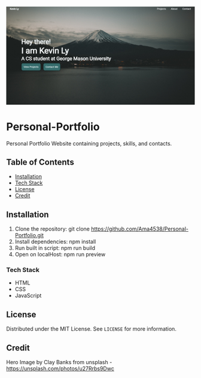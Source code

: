 ![Default Portfolio Screenshot](images/screenshot.png)

# Personal-Portfolio
Personal Portfolio Website containing projects, skills, and contacts.

## Table of Contents
- [Installation](#installation)
- [Tech Stack](#tech-stack)
- [License](#license)
- [Credit](#Credit)

## Installation
1. Clone the repository: git clone https://github.com/Ama4538/Personal-Portfolio.git
2. Install dependencies: npm install
3. Run built in script: npm run build
4. Open on localHost: npm run preview

### Tech Stack
- HTML
- CSS
- JavaScript

## License
Distributed under the MIT License. See `LICENSE` for more information.

## Credit
Hero Image by Clay Banks from unsplash - https://unsplash.com/photos/u27Rrbs9Dwc
